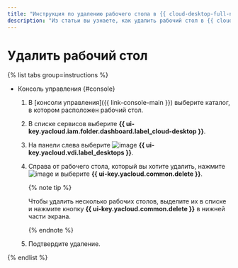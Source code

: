 ```yaml
---
title: "Инструкция по удалению рабочего стола в {{ cloud-desktop-full-name }}"
description: "Из статьи вы узнаете, как удалить рабочий стол в {{ cloud-desktop-full-name }}."
---
```


# Удалить рабочий стол

{% list tabs group=instructions %}

- Консоль управления {#console}

  1. В [консоли управления]({{ link-console-main }}) выберите каталог, в котором расположен рабочий стол.
  1. В списке сервисов выберите **{{ ui-key.yacloud.iam.folder.dashboard.label_cloud-desktop }}**.
  1. На панели слева выберите ![image](../../../_assets/console-icons/display.svg) **{{ ui-key.yacloud.vdi.label_desktops }}**.
  1. Справа от рабочего стола, который вы хотите удалить, нажмите ![image](../../../_assets/console-icons/ellipsis.svg) и выберите **{{ ui-key.yacloud.common.delete }}**.

      {% note tip %}

      Чтобы удалить несколько рабочих столов, выделите их в списке и нажмите кнопку **{{ ui-key.yacloud.common.delete }}** в нижней части экрана.

      {% endnote %}

  1. Подтвердите удаление.

{% endlist %}
